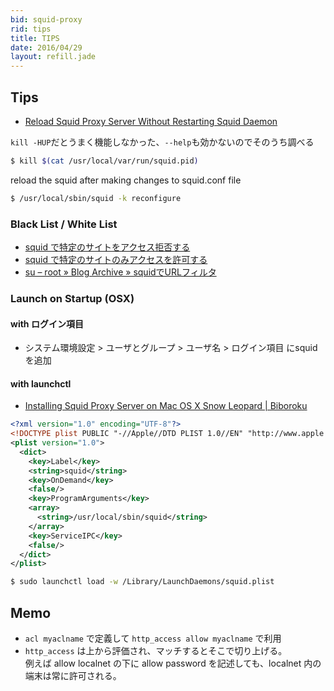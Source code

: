```yaml
---
bid: squid-proxy
rid: tips
title: TIPS
date: 2016/04/29
layout: refill.jade
---
```


## Tips
- [Reload Squid Proxy Server Without Restarting Squid Daemon](http://www.cyberciti.biz/faq/howto-linux-unix-bsd-appleosx-reload-squid-conf-file/)

`kill -HUP`だとうまく機能しなかった、`--help`も効かないのでそのうち調べる
```bash
$ kill $(cat /usr/local/var/run/squid.pid)
```
reload the squid after making changes to squid.conf file
```bash
$ /usr/local/sbin/squid -k reconfigure
```

### Black List / White List
- [squid で特定のサイトをアクセス拒否する](http://futuremix.org/2005/07/squid-access-deny)
- [squid で特定のサイトのみアクセスを許可する](http://futuremix.org/2005/07/squid-access-allow)
- [su – root » Blog Archive » squidでURLフィルタ](http://www.p-runner.net/wordpress/?p=275)

### Launch on Startup (OSX)

#### with ログイン項目
- システム環境設定 > ユーザとグループ > ユーザ名 > ログイン項目 にsquidを追加

#### with launchctl
- [Installing Squid Proxy Server on Mac OS X Snow Leopard | Biboroku](http://okomestudio.net/biboroku/?p=816)
```xml
<?xml version="1.0" encoding="UTF-8"?>
<!DOCTYPE plist PUBLIC "-//Apple//DTD PLIST 1.0//EN" "http://www.apple.com/DTDs/PropertyList-1.0.dtd">
<plist version="1.0">
  <dict>
    <key>Label</key>
    <string>squid</string>
    <key>OnDemand</key>
    <false/>
    <key>ProgramArguments</key>
    <array>
      <string>/usr/local/sbin/squid</string>
    </array>
    <key>ServiceIPC</key>
    <false/>
  </dict>
</plist>
```
```bash
$ sudo launchctl load -w /Library/LaunchDaemons/squid.plist
```


## Memo
- `acl myaclname` で定義して `http_access allow myaclname` で利用
- `http_access` は上から評価され、マッチするとそこで切り上げる。  
  例えば allow localnet の下に allow password を記述しても、localnet 内の端末は常に許可される。
